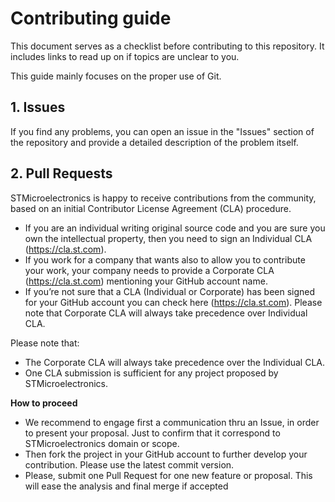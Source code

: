# Contributing guide

This document serves as a checklist before contributing to this repository. It includes links to read up on if topics are unclear to you.

This guide mainly focuses on the proper use of Git.

## 1. Issues

If you find any problems, you can open an issue in the "Issues" section of the repository and provide a detailed description of the problem itself.


## 2. Pull Requests

STMicroelectronics is happy to receive contributions from the community, based on an initial Contributor License Agreement (CLA) procedure.

* If you are an individual writing original source code and you are sure you own the intellectual property, then you need to sign an Individual CLA (https://cla.st.com).
* If you work for a company that wants also to allow you to contribute your work, your company needs to provide a Corporate CLA (https://cla.st.com) mentioning your GitHub account name.
* If you’re not sure that a CLA (Individual or Corporate) has been signed for your GitHub account you can check here (https://cla.st.com). Please note that Corporate CLA will always take precedence over Individual CLA.


Please note that:

* The Corporate CLA will always take precedence over the Individual CLA.
* One CLA submission is sufficient for any project proposed by STMicroelectronics.

__How to proceed__

* We recommend to engage first a communication thru an Issue, in order to present your proposal. Just to confirm that it correspond to STMicroelectronics domain or scope.
* Then fork the project in your GitHub account to further develop your contribution. Please use the latest commit version.
* Please, submit one Pull Request for one new feature or proposal. This will ease the analysis and final merge if accepted

